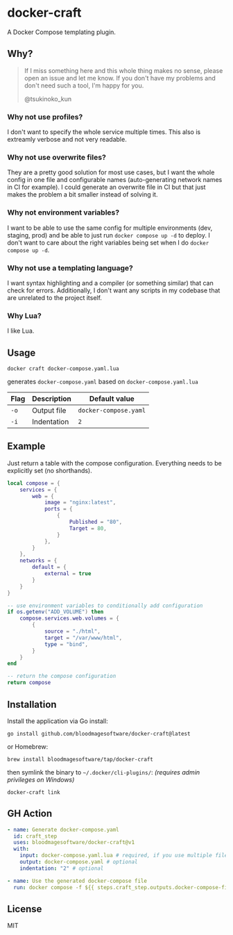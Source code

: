 # docker-craft

A Docker Compose templating plugin.

## Why?

> If I miss something here and this whole thing makes no sense, please open an issue and let me know.
> If you don't have my problems and don't need such a tool, I'm happy for you.
>
> @tsukinoko_kun

### Why not use profiles?

I don't want to specify the whole service multiple times.
This also is extreamly verbose and not very readable.

### Why not use overwrite files?

They are a pretty good solution for most use cases, but I want the whole config in one file and configurable names (auto-generating network names in CI for example).
I could generate an overwrite file in CI but that just makes the problem a bit smaller instead of solving it.

### Why not environment variables?

I want to be able to use the same config for multiple environments (dev, staging, prod) and be able to just run `docker compose up -d` to deploy. I don't want to care about the right variables being set when I do `docker compose up -d`.

### Why not use a templating language?

I want syntax highlighting and a compiler (or something similar) that can check for errors. Additionally, I don't want any scripts in my codebase that are unrelated to the project itself.

### Why Lua?

I like Lua.

## Usage

```shell
docker craft docker-compose.yaml.lua
```

generates `docker-compose.yaml` based on `docker-compose.yaml.lua`

| Flag | Description | Default value         |
| ---- | ----------- | --------------------- |
| `-o` | Output file | `docker-compose.yaml` |
| `-i` | Indentation | `2`                   |

## Example

Just return a table with the compose configuration. Everything needs to be explicitly set (no shorthands).

```lua
local compose = {
    services = {
        web = {
            image = "nginx:latest",
            ports = {
                {
                    Published = "80",
                    Target = 80,
                }
            },
        }
    },
    networks = {
        default = {
            external = true
        }
    }
}

-- use environment variables to conditionally add configuration
if os.getenv("ADD_VOLUME") then
    compose.services.web.volumes = {
        {
            source = "./html",
            target = "/var/www/html",
            type = "bind",
        }
    }
end

-- return the compose configuration
return compose
```

## Installation

Install the application via Go install:

```shell
go install github.com/bloodmagesoftware/docker-craft@latest
```

or Homebrew:

```shell
brew install bloodmagesoftware/tap/docker-craft
```

then symlink the binary to `~/.docker/cli-plugins/`: _(requires admin privileges on Windows)_

```shell
docker-craft link
```

## GH Action

```yaml
- name: Generate docker-compose.yaml
  id: craft_step
  uses: bloodmagesoftware/docker-craft@v1
  with:
    input: docker-compose.yaml.lua # required, if you use multiple files, use a newline-separated list
    output: docker-compose.yaml # optional
    indentation: "2" # optional

- name: Use the generated docker-compose file
  run: docker compose -f ${{ steps.craft_step.outputs.docker-compose-file }} config
```

## License

MIT

